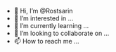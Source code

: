 - 👋 Hi, I’m @Rostsarin
- 👀 I’m interested in ...
- 🌱 I’m currently learning ...
- 💞️ I’m looking to collaborate on ...
- 📫 How to reach me ...

<!---
Rostsarin/Rostsarin is a ✨ special ✨ repository because its `README.md` (this file) appears on your GitHub profile.
You can click the Preview link to take a look at your changes.
--->

